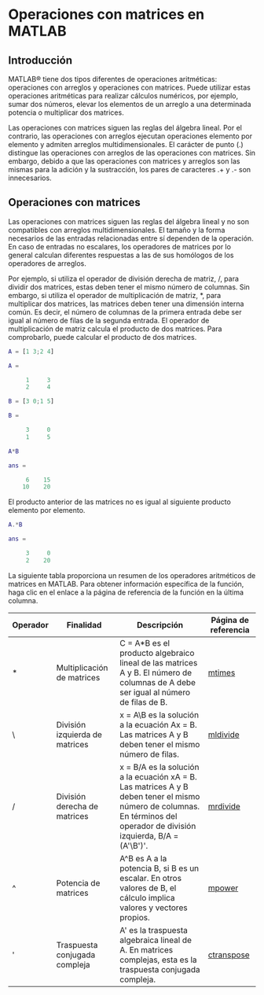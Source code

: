 # Operaciones con matrices en MATLAB

## Introducción
MATLAB® tiene dos tipos diferentes de operaciones aritméticas: operaciones con arreglos y operaciones con matrices. Puede utilizar estas operaciones aritméticas para realizar cálculos numéricos, por ejemplo, sumar dos números, elevar los elementos de un arreglo a una determinada potencia o multiplicar dos matrices.

Las operaciones con matrices siguen las reglas del álgebra lineal. Por el contrario, las operaciones con arreglos ejecutan operaciones elemento por elemento y admiten arreglos multidimensionales. El carácter de punto (.) distingue las operaciones con arreglos de las operaciones con matrices. Sin embargo, debido a que las operaciones con matrices y arreglos son las mismas para la adición y la sustracción, los pares de caracteres .+ y .- son innecesarios.

## Operaciones con matrices
Las operaciones con matrices siguen las reglas del álgebra lineal y no son compatibles con arreglos multidimensionales. El tamaño y la forma necesarios de las entradas relacionadas entre sí dependen de la operación. En caso de entradas no escalares, los operadores de matrices por lo general calculan diferentes respuestas a las de sus homólogos de los operadores de arreglos.

Por ejemplo, si utiliza el operador de división derecha de matriz, /, para dividir dos matrices, estas deben tener el mismo número de columnas. Sin embargo, si utiliza el operador de multiplicación de matriz, *, para multiplicar dos matrices, las matrices deben tener una dimensión interna común. Es decir, el número de columnas de la primera entrada debe ser igual al número de filas de la segunda entrada. El operador de multiplicación de matriz calcula el producto de dos matrices.
Para comprobarlo, puede calcular el producto de dos matrices.

```matlab
A = [1 3;2 4]
```

```matlab
A =

     1     3
     2     4
```

```matlab
B = [3 0;1 5]
```

```matlab
B =

     3     0
     1     5
```

```matlab
A*B
```

```matlab
ans =

     6    15
    10    20
```

El producto anterior de las matrices no es igual al siguiente producto elemento por elemento.

```matlab
A.*B
```

```matlab
ans =

     3     0
     2    20
```

La siguiente tabla proporciona un resumen de los operadores aritméticos de matrices en MATLAB. Para obtener información específica de la función, haga clic en el enlace a la página de referencia de la función en la última columna.

| Operador | Finalidad                         | Descripción                                                                               | Página de referencia |
|----------|-----------------------------------|-------------------------------------------------------------------------------------------|----------------------|
| *        | Multiplicación de matrices        | C = A*B es el producto algebraico lineal de las matrices A y B. El número de columnas de A debe ser igual al número de filas de B. | <a href="https://la.mathworks.com/help/matlab/ref/mtimes.html" target="_blank">mtimes</a> |
| \        | División izquierda de matrices    | x = A\B es la solución a la ecuación Ax = B. Las matrices A y B deben tener el mismo número de filas. | <a href="https://la.mathworks.com/help/matlab/ref/mldivide.html" target="_blank">mldivide</a> |
| /        | División derecha de matrices      | x = B/A es la solución a la ecuación xA = B. Las matrices A y B deben tener el mismo número de columnas. En términos del operador de división izquierda, B/A = (A'\B')'. | <a href="https://la.mathworks.com/help/matlab/ref/mrdivide.html" target="_blank">mrdivide</a> |
| ^        | Potencia de matrices              | A^B es A a la potencia B, si B es un escalar. En otros valores de B, el cálculo implica valores y vectores propios. | <a href="https://la.mathworks.com/help/matlab/ref/mpower.html" target="_blank">mpower</a> |
| '        | Traspuesta conjugada compleja     | A' es la traspuesta algebraica lineal de A. En matrices complejas, esta es la traspuesta conjugada compleja. | <a href="https://la.mathworks.com/help/matlab/ref/ctranspose.html" target="_blank">ctranspose</a> |
